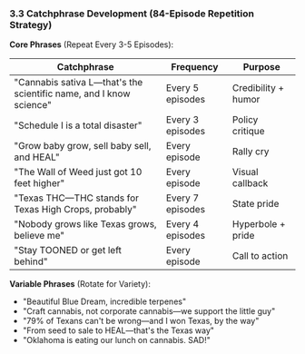 ### 3.3 Catchphrase Development (84-Episode Repetition Strategy)

**Core Phrases** (Repeat Every 3-5 Episodes):

| Catchphrase | Frequency | Purpose |
|-------------|-----------|---------|
| "Cannabis sativa L—that's the scientific name, and I know science" | Every 5 episodes | Credibility + humor |
| "Schedule I is a total disaster" | Every 3 episodes | Policy critique |
| "Grow baby grow, sell baby sell, and HEAL" | Every episode | Rally cry |
| "The Wall of Weed just got 10 feet higher" | Every episode | Visual callback |
| "Texas THC—THC stands for Texas High Crops, probably" | Every 7 episodes | State pride |
| "Nobody grows like Texas grows, believe me" | Every 4 episodes | Hyperbole + pride |
| "Stay TOONED or get left behind" | Every episode | Call to action |

**Variable Phrases** (Rotate for Variety):

- "Beautiful Blue Dream, incredible terpenes"
- "Craft cannabis, not corporate cannabis—we support the little guy"
- "79% of Texans can't be wrong—and I won Texas, by the way"
- "From seed to sale to HEAL—that's the Texas way"
- "Oklahoma is eating our lunch on cannabis. SAD!"
